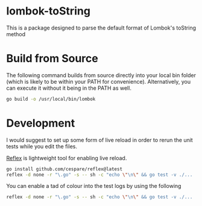 # lombok-toString

This is a package designed to parse the default format of Lombok's toString method

# Build from Source

The following command builds from source directly into your local bin folder (which is likely to be within your PATH for
convenience). Alternatively, you can execute it without it being in the PATH as well.

```bash
go build -o /usr/local/bin/lombok
```

# Development

I would suggest to set up some form of live reload in order to rerun the unit tests while you edit the files.

[Reflex](https://github.com/cespare/reflex) is lightweight tool for enabling live reload.

```bash
go install github.com/cespare/reflex@latest
reflex -d none -r "\.go" -s -- sh -c "echo \"\n\" && go test -v ./...  
```

You can enable a tad of colour into the test logs by using the following

```bash
reflex -d none -r "\.go" -s -- sh -c "echo \"\n\" && go test -v ./... | sed ''/PASS/s//$(printf "\033[32mPASS\033[0m")/'' | sed ''/FAIL/s//$(printf "\033[31mFAIL\033[0m")/'' | sed ''/RUN/s//$(printf "\033[36mRUN\033[0m")/''"
```

